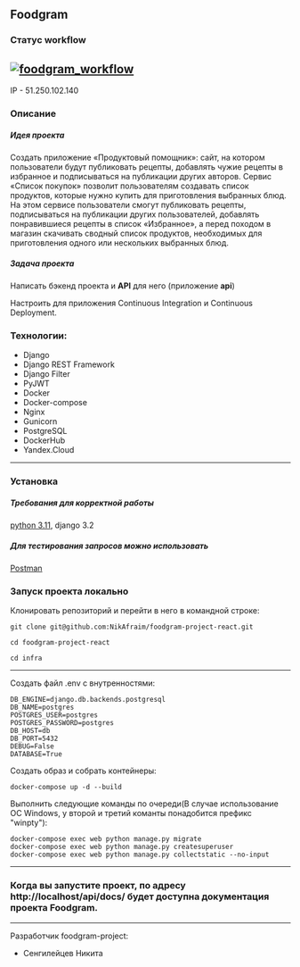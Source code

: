 Foodgram
---

### Статус workflow
[![foodgram_workflow](https://github.com/NikAfraim/foodgram-project-react/actions/workflows/foodgram_workflow.yml/badge.svg?branch=master)](https://github.com/NikAfraim/foodgram-project-react/actions/workflows/foodgram_workflow.yml)
---
IP - 51.250.102.140

### Описание

##### Идея проекта
Создать приложение «Продуктовый помощник»: сайт, на котором пользователи будут публиковать рецепты, добавлять чужие рецепты в избранное и подписываться на публикации других авторов. Сервис «Список покупок» позволит пользователям создавать список продуктов, которые нужно купить для приготовления выбранных блюд.
На этом сервисе пользователи смогут публиковать рецепты, подписываться на публикации других пользователей, добавлять понравившиеся рецепты в список «Избранное», а перед походом в магазин скачивать сводный список продуктов, необходимых для приготовления одного или нескольких выбранных блюд.


##### Задача проекта
Написать бэкенд проекта и **API** для него (приложение **api**)

Настроить для приложения Continuous Integration и Continuous Deployment.


### Технологии:
- Django 
- Django REST Framework
- Django Filter
- PyJWT
- Docker
- Docker-compose
- Nginx
- Gunicorn
- PostgreSQL
- DockerHub
- Yandex.Cloud
---
### Установка
##### Требования для корректной работы
[python 3.11](https://www.python.org/downloads/), django 3.2
##### Для тестирования запросов можно использовать
[Postman](https://www.postman.com/downloads/)
### Запуск проекта локально
Клонировать репозиторий и перейти в него в командной строке:
```
git clone git@github.com:NikAfraim/foodgram-project-react.git
```
```
cd foodgram-project-react
```
```
cd infra
```
---
Cоздать файл .env с внутренностями:
```
DB_ENGINE=django.db.backends.postgresql
DB_NAME=postgres
POSTGRES_USER=postgres
POSTGRES_PASSWORD=postgres
DB_HOST=db
DB_PORT=5432
DEBUG=False
DATABASE=True
```
Создать образ и собрать контейнеры:
```
docker-compose up -d --build
```
Выполнить следующие команды по очереди(В случае использование ОС Windows, у второй и третий команты понадобится префикс "winpty"):
```
docker-compose exec web python manage.py migrate
docker-compose exec web python manage.py createsuperuser
docker-compose exec web python manage.py collectstatic --no-input
```
---

### Когда вы запустите проект, по адресу http://localhost/api/docs/ будет доступна документация проекта Foodgram.
---
Разработчик foodgram-project:
- Сенгилейцев Никита
